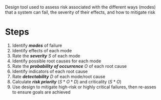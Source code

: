 Design tool used to assess risk associated with the different ways (modes) that a system can fail, the severity of their effects, and how to mitigate risk

# Steps 

1. Identify ***modes*** of failure
2. Identify effects of each mode
3. Rate the ***severity*** $S$ of each mode
4. Identify possible root causes for each mode
5. Rate the ***probability of occurrence*** $O$ of each root cause
6. Identify indicators of each root cause
7. Rate ***detectability*** $D$ of each mode/root cause
8. Calculate ***risk priority*** ($S*O*D$) and criticality ($S*O$)
9. Use design to mitigate high-risk or highly critical failures, then re-asses to ensure goals are achieved

